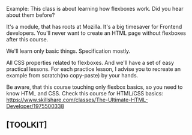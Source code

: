 Example:
This class is about learning how flexboxes work.
Did you hear about them before?

It's a module, that has roots at Mozilla. It's a big timesaver for Frontend developers.
You'll never want to create an HTML page without flexboxes after this course.

We'll learn only basic things. Specification mostly.

All CSS properties related to flexboxes.
And we'll have a set of easy practical lessons.
For each practice lesson, I advise you to recreate an example from scratch(no copy-paste) by your hands.


Be aware, that this course touching only flexbox basics, so you need to know HTML and CSS.
Check this course for HTML/CSS basics: https://www.skillshare.com/classes/The-Ultimate-HTML-Developer/1975500338



## [TOOLKIT]

